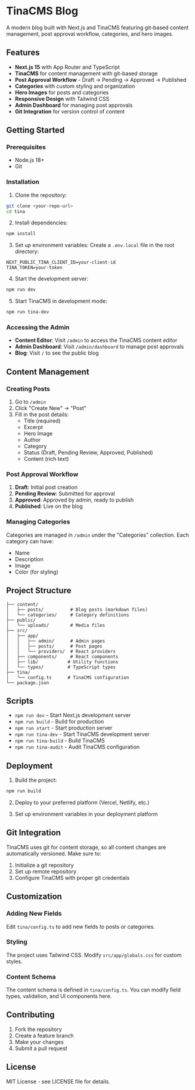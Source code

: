 # TinaCMS Blog

A modern blog built with Next.js and TinaCMS featuring git-based content management, post approval workflow, categories, and hero images.

## Features

- **Next.js 15** with App Router and TypeScript
- **TinaCMS** for content management with git-based storage
- **Post Approval Workflow** - Draft → Pending → Approved → Published
- **Categories** with custom styling and organization
- **Hero Images** for posts and categories
- **Responsive Design** with Tailwind CSS
- **Admin Dashboard** for managing post approvals
- **Git Integration** for version control of content

## Getting Started

### Prerequisites

- Node.js 18+ 
- Git

### Installation

1. Clone the repository:
```bash
git clone <your-repo-url>
cd tina
```

2. Install dependencies:
```bash
npm install
```

3. Set up environment variables:
Create a `.env.local` file in the root directory:
```env
NEXT_PUBLIC_TINA_CLIENT_ID=your-client-id
TINA_TOKEN=your-token
```

4. Start the development server:
```bash
npm run dev
```

5. Start TinaCMS in development mode:
```bash
npm run tina-dev
```

### Accessing the Admin

- **Content Editor**: Visit `/admin` to access the TinaCMS content editor
- **Admin Dashboard**: Visit `/admin/dashboard` to manage post approvals
- **Blog**: Visit `/` to see the public blog

## Content Management

### Creating Posts

1. Go to `/admin`
2. Click "Create New" → "Post"
3. Fill in the post details:
   - Title (required)
   - Excerpt
   - Hero Image
   - Author
   - Category
   - Status (Draft, Pending Review, Approved, Published)
   - Content (rich text)

### Post Approval Workflow

1. **Draft**: Initial post creation
2. **Pending Review**: Submitted for approval
3. **Approved**: Approved by admin, ready to publish
4. **Published**: Live on the blog

### Managing Categories

Categories are managed in `/admin` under the "Categories" collection. Each category can have:
- Name
- Description
- Image
- Color (for styling)

## Project Structure

```
├── content/
│   ├── posts/          # Blog posts (markdown files)
│   └── categories/     # Category definitions
├── public/
│   └── uploads/        # Media files
├── src/
│   ├── app/
│   │   ├── admin/      # Admin pages
│   │   ├── posts/      # Post pages
│   │   └── providers/  # React providers
│   ├── components/     # React components
│   ├── lib/           # Utility functions
│   └── types/         # TypeScript types
├── tina/
│   └── config.ts      # TinaCMS configuration
└── package.json
```

## Scripts

- `npm run dev` - Start Next.js development server
- `npm run build` - Build for production
- `npm run start` - Start production server
- `npm run tina-dev` - Start TinaCMS development server
- `npm run tina-build` - Build TinaCMS
- `npm run tina-audit` - Audit TinaCMS configuration

## Deployment

1. Build the project:
```bash
npm run build
```

2. Deploy to your preferred platform (Vercel, Netlify, etc.)

3. Set up environment variables in your deployment platform

## Git Integration

TinaCMS uses git for content storage, so all content changes are automatically versioned. Make sure to:

1. Initialize a git repository
2. Set up remote repository
3. Configure TinaCMS with proper git credentials

## Customization

### Adding New Fields

Edit `tina/config.ts` to add new fields to posts or categories.

### Styling

The project uses Tailwind CSS. Modify `src/app/globals.css` for custom styles.

### Content Schema

The content schema is defined in `tina/config.ts`. You can modify field types, validation, and UI components here.

## Contributing

1. Fork the repository
2. Create a feature branch
3. Make your changes
4. Submit a pull request

## License

MIT License - see LICENSE file for details.